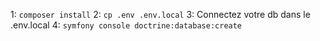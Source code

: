 1: `composer install`
2: `cp .env .env.local`
3: Connectez votre db dans le .env.local
4: `symfony console doctrine:database:create`
